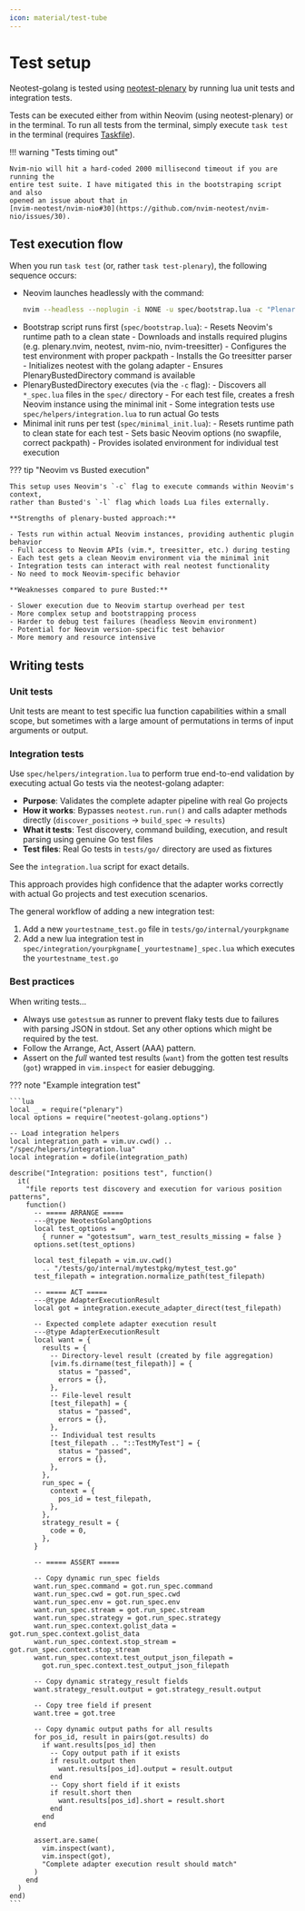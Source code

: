 ```yaml
---
icon: material/test-tube
---
```


# Test setup

Neotest-golang is tested using
[neotest-plenary](https://github.com/nvim-neotest/neotest-plenary) by running
lua unit tests and integration tests.

Tests can be executed either from within Neovim (using neotest-plenary) or in
the terminal. To run all tests from the terminal, simply execute `task test` in
the terminal (requires [Taskfile](https://github.com/go-task/task)).

!!! warning "Tests timing out"

    Nvim-nio will hit a hard-coded 2000 millisecond timeout if you are running the
    entire test suite. I have mitigated this in the bootstraping script and also
    opened an issue about that in
    [nvim-neotest/nvim-nio#30](https://github.com/nvim-neotest/nvim-nio/issues/30).

## Test execution flow

When you run `task test` (or, rather `task test-plenary`), the following
sequence occurs:

- Neovim launches headlessly with the command:
  ```sh
  nvim --headless --noplugin -i NONE -u spec/bootstrap.lua -c "PlenaryBustedDirectory spec/ { minimal_init = 'spec/minimal_init.lua', timeout = 500000 }"
  ```
- Bootstrap script runs first (`spec/bootstrap.lua`): - Resets Neovim's runtime
  path to a clean state - Downloads and installs required plugins (e.g.
  plenary.nvim, neotest, nvim-nio, nvim-treesitter) - Configures the test
  environment with proper packpath - Installs the Go treesitter parser -
  Initializes neotest with the golang adapter - Ensures PlenaryBustedDirectory
  command is available
- PlenaryBustedDirectory executes (via the `-c` flag): - Discovers all
  `*_spec.lua` files in the `spec/` directory - For each test file, creates a
  fresh Neovim instance using the minimal init - Some integration tests use
  `spec/helpers/integration.lua` to run actual Go tests
- Minimal init runs per test (`spec/minimal_init.lua`): - Resets runtime path to
  clean state for each test - Sets basic Neovim options (no swapfile, correct
  packpath) - Provides isolated environment for individual test execution

??? tip "Neovim vs Busted execution"

    This setup uses Neovim's `-c` flag to execute commands within Neovim's context,
    rather than Busted's `-l` flag which loads Lua files externally.

    **Strengths of plenary-busted approach:**

    - Tests run within actual Neovim instances, providing authentic plugin behavior
    - Full access to Neovim APIs (vim.*, treesitter, etc.) during testing
    - Each test gets a clean Neovim environment via the minimal init
    - Integration tests can interact with real neotest functionality
    - No need to mock Neovim-specific behavior

    **Weaknesses compared to pure Busted:**

    - Slower execution due to Neovim startup overhead per test
    - More complex setup and bootstrapping process
    - Harder to debug test failures (headless Neovim environment)
    - Potential for Neovim version-specific test behavior
    - More memory and resource intensive

## Writing tests

### Unit tests

Unit tests are meant to test specific lua function capabilities within a small
scope, but sometimes with a large amount of permutations in terms of input
arguments or output.

### Integration tests

Use `spec/helpers/integration.lua` to perform true end-to-end validation by
executing actual Go tests via the neotest-golang adapter:

- **Purpose**: Validates the complete adapter pipeline with real Go projects
- **How it works**: Bypasses `neotest.run.run()` and calls adapter methods
  directly (`discover_positions` → `build_spec` → `results`)
- **What it tests**: Test discovery, command building, execution, and result
  parsing using genuine Go test files
- **Test files**: Real Go tests in `tests/go/` directory are used as fixtures

See the `integration.lua` script for exact details.

This approach provides high confidence that the adapter works correctly with
actual Go projects and test execution scenarios.

The general workflow of adding a new integration test:

1. Add a new `yourtestname_test.go` file in `tests/go/internal/yourpkgname`
2. Add a new lua integration test in
   `spec/integration/yourpkgname[_yourtestname]_spec.lua` which executes the
   `yourtestname_test.go`

### Best practices

When writing tests...

- Always use `gotestsum` as runner to prevent flaky tests due to failures with
  parsing JSON in stdout. Set any other options which might be required by the
  test.
- Follow the Arrange, Act, Assert (AAA) pattern.
- Assert on the _full_ wanted test results (`want`) from the gotten test results
  (`got`) wrapped in `vim.inspect` for easier debugging.

??? note "Example integration test"

    ```lua
    local _ = require("plenary")
    local options = require("neotest-golang.options")

    -- Load integration helpers
    local integration_path = vim.uv.cwd() .. "/spec/helpers/integration.lua"
    local integration = dofile(integration_path)

    describe("Integration: positions test", function()
      it(
        "file reports test discovery and execution for various position patterns",
        function()
          -- ===== ARRANGE =====
          ---@type NeotestGolangOptions
          local test_options =
            { runner = "gotestsum", warn_test_results_missing = false }
          options.set(test_options)

          local test_filepath = vim.uv.cwd()
            .. "/tests/go/internal/mytestpkg/mytest_test.go"
          test_filepath = integration.normalize_path(test_filepath)

          -- ===== ACT =====
          ---@type AdapterExecutionResult
          local got = integration.execute_adapter_direct(test_filepath)

          -- Expected complete adapter execution result
          ---@type AdapterExecutionResult
          local want = {
            results = {
              -- Directory-level result (created by file aggregation)
              [vim.fs.dirname(test_filepath)] = {
                status = "passed",
                errors = {},
              },
              -- File-level result
              [test_filepath] = {
                status = "passed",
                errors = {},
              },
              -- Individual test results
              [test_filepath .. "::TestMyTest"] = {
                status = "passed",
                errors = {},
              },
            },
            run_spec = {
              context = {
                pos_id = test_filepath,
              },
            },
            strategy_result = {
              code = 0,
            },
          }

          -- ===== ASSERT =====

          -- Copy dynamic run_spec fields
          want.run_spec.command = got.run_spec.command
          want.run_spec.cwd = got.run_spec.cwd
          want.run_spec.env = got.run_spec.env
          want.run_spec.stream = got.run_spec.stream
          want.run_spec.strategy = got.run_spec.strategy
          want.run_spec.context.golist_data = got.run_spec.context.golist_data
          want.run_spec.context.stop_stream = got.run_spec.context.stop_stream
          want.run_spec.context.test_output_json_filepath =
            got.run_spec.context.test_output_json_filepath

          -- Copy dynamic strategy_result fields
          want.strategy_result.output = got.strategy_result.output

          -- Copy tree field if present
          want.tree = got.tree

          -- Copy dynamic output paths for all results
          for pos_id, result in pairs(got.results) do
            if want.results[pos_id] then
              -- Copy output path if it exists
              if result.output then
                want.results[pos_id].output = result.output
              end
              -- Copy short field if it exists
              if result.short then
                want.results[pos_id].short = result.short
              end
            end
          end

          assert.are.same(
            vim.inspect(want),
            vim.inspect(got),
            "Complete adapter execution result should match"
          )
        end
      )
    end)
    ```
